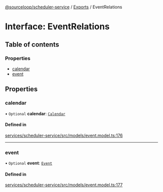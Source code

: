 [@sourceloop/scheduler-service](../README.md) / [Exports](../modules.md) / EventRelations

# Interface: EventRelations

## Table of contents

### Properties

- [calendar](EventRelations.md#calendar)
- [event](EventRelations.md#event)

## Properties

### calendar

• `Optional` **calendar**: [`Calendar`](../classes/Calendar.md)

#### Defined in

[services/scheduler-service/src/models/event.model.ts:176](https://github.com/sourcefuse/loopback4-microservice-catalog/blob/6c16af104/services/scheduler-service/src/models/event.model.ts#L176)

___

### event

• `Optional` **event**: [`Event`](../classes/Event.md)

#### Defined in

[services/scheduler-service/src/models/event.model.ts:177](https://github.com/sourcefuse/loopback4-microservice-catalog/blob/6c16af104/services/scheduler-service/src/models/event.model.ts#L177)
